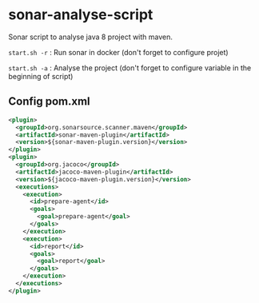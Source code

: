 # sonar-analyse-script

Sonar script to analyse java 8 project with maven.

`start.sh -r` : Run sonar in docker (don't forget to configure projet)

`start.sh -a` : Analyse the project (don't forget to configure variable in the beginning of script)

## Config pom.xml 

```xml
<plugin>
  <groupId>org.sonarsource.scanner.maven</groupId>
  <artifactId>sonar-maven-plugin</artifactId>
  <version>${sonar-maven-plugin.version}</version>
</plugin>
<plugin>
  <groupId>org.jacoco</groupId>
  <artifactId>jacoco-maven-plugin</artifactId>
  <version>${jacoco-maven-plugin.version}</version>
  <executions>
    <execution>
      <id>prepare-agent</id>
      <goals>
        <goal>prepare-agent</goal>
      </goals>
    </execution>
    <execution>
      <id>report</id>
      <goals>
        <goal>report</goal>
      </goals>
    </execution>
  </executions>
</plugin>
```
